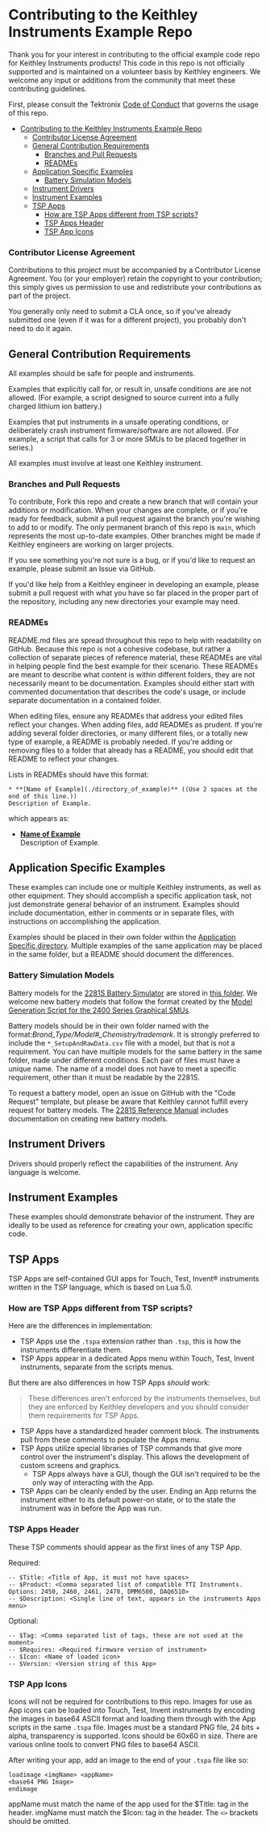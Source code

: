 # Contributing to the Keithley Instruments Example Repo

Thank you for your interest in contributing to the official example code repo for Keithley Instruments products! This code in this repo is not officially supported and is maintained on a volunteer basis by Keithley engineers. We welcome any input or additions from the community that meet these contributing guidelines. 

First, please consult the Tektronix [Code of Conduct](https://tektronix.github.io/Code-Of-Conduct/) that governs the usage of this repo.

- [Contributing to the Keithley Instruments Example Repo](#contributing-to-the-keithley-instruments-example-repo)
    - [Contributor License Agreement](#contributor-license-agreement)
  - [General Contribution Requirements](#general-contribution-requirements)
    - [Branches and Pull Requests](#branches-and-pull-requests)
    - [READMEs](#readmes)
  - [Application Specific Examples](#application-specific-examples)
    - [Battery Simulation Models](#battery-simulation-models)
  - [Instrument Drivers](#instrument-drivers)
  - [Instrument Examples](#instrument-examples)
  - [TSP Apps](#tsp-apps)
    - [How are TSP Apps different from TSP scripts?](#how-are-tsp-apps-different-from-tsp-scripts)
    - [TSP Apps Header](#tsp-apps-header)
    - [TSP App Icons](#tsp-app-icons)

### Contributor License Agreement

Contributions to this project must be accompanied by a Contributor License Agreement. You (or your employer) retain the copyright to your contribution; this simply gives us permission to use and redistribute your contributions as part of the project.

You generally only need to submit a CLA once, so if you've already submitted one (even if it was for a different project), you probably don't need to do it again.

## General Contribution Requirements

All examples should be safe for people and instruments. 

Examples that explicitly call for, or result in, unsafe conditions are are not allowed. (For example, a script designed to source current into a fully charged lithium ion battery.) 

Examples that put instruments in a unsafe operating conditions, or deliberately crash instrument firmware/software are not allowed. (For example, a script that calls for 3 or more SMUs to be placed together in series.)

All examples must involve at least one Keithley instrument.

### Branches and Pull Requests

To contribute, Fork this repo and create a new branch that will contain your additions or modification. When your changes are complete, or if you're ready for feedback, submit a pull request against the branch you're wishing to add to or modify. The only permanent branch of this repo is `main`, which represents the most up-to-date examples. Other branches might be made if Keithley engineers are working on larger projects.

If you see something you're not sure is a bug, or if you'd like to request an example, please submit an Issue via GitHub.  

If you'd like help from a Keithley engineer in developing an example, please submit a pull request with what you have so far placed in the proper part of the repository, including any new directories your example may need. 

### READMEs

README.md files are spread throughout this repo to help with readability on GitHub. Because this repo is not a cohesive codebase, but rather a collection of separate pieces of reference material, these READMEs are vital in helping people find the best example for their scenario. These READMEs are meant to describe what content is within different folders, they are not necessarily meant to be documentation. Examples should either start with commented documentation that describes the code's usage, or include separate documentation in a contained folder. 

When editing files, ensure any READMEs that address your edited files reflect your changes. When adding files, add READMEs as prudent. If you're adding several folder directories, or many different files, or a totally new type of example, a README is probably needed. If you're adding or removing files to a folder that already has a README, you should edit that README to reflect your changes. 

Lists in READMEs should have this format:

```
* **[Name of Example](./directory_of_example)** ((Use 2 spaces at the end of this line.))
Description of Example.
```

which appears as:

* **[Name of Example](./directory_of_example/)**  
Description of Example.

## Application Specific Examples

These examples can include one or multiple Keithley instruments, as well as other equipment. They should accomplish a specific application task, not just demonstrate general behavior of an instrument. Examples should include documentation, either in comments or in separate files, with instructions on accomplishing the application.

Examples should be placed in their own folder within the [Application Specific directory](./Application_Specific/). Multiple examples of the same application may be placed in the same folder, but a README should document the differences.

### Battery Simulation Models

Battery models for the [2281S Battery Simulator](https://www.tek.com/tektronix-and-keithley-dc-power-supplies/2281s) are stored in [this folder](./Application_Specific/Battery_Simulation/2281S_Battery_Models/). We welcome new battery models that follow the format created by the [Model Generation Script for the 2400 Series Graphical SMUs](./Application_Specific/Battery_Simulation/Model_Generation_Script/). 

Battery models should be in their own folder named with the format:*Brand\_Type/Model#\_Chemistry/trademark*. It is strongly preferred to include the `*_SetupAndRawData.csv` file with a model, but that is not a requirement. You can have multiple models for the same battery in the same folder, made under different conditions. Each pair of files must have a unique name. The name of a model does not have to meet a specific requirement, other than it must be readable by the 2281S. 

To request a battery model, open an issue on GitHub with the "Code Request" template, but please be aware that Keithley cannot fulfill every request for battery models. The [2281S Reference Manual](https://www.tek.com/en/support/product-support?series=Keithley%20Series%202281S%20Battery%20Simulator&type=manual) includes documentation on creating new battery models. 

## Instrument Drivers

Drivers should properly reflect the capabilities of the instrument. Any language is welcome.

## Instrument Examples

These examples should demonstrate behavior of the instrument. They are ideally to be used as reference for creating your own, application specific code. 

## TSP Apps

TSP Apps are self-contained GUI apps for Touch, Test, Invent&reg; instruments written in the TSP language, which is based on Lua 5.0. 

### How are TSP Apps different from TSP scripts?
 
Here are the differences in implementation:
* TSP Apps use the `.tspa` extension rather than `.tsp`, this is how the instruments differentiate them.
* TSP Apps appear in a dedicated Apps menu within Touch, Test, Invent instruments, separate from the scripts menus. 

But there are also differences in how TSP Apps *should* work:
> These differences aren't enforced by the instruments themselves, but they are enforced by Keithley developers and you should consider them requirements for TSP Apps. 
* TSP Apps have a standardized header comment block. The instruments pull from these comments to populate the Apps menu.
* TSP Apps utilize special libraries of TSP commands that give more control over the instrument's display. This allows the development of custom screens and graphics.
  * TSP Apps always have a GUI, though the GUI isn't required to be the only way of interacting with the App.
* TSP Apps can be cleanly ended by the user. Ending an App returns the instrument either to its default power-on state, or to the state the instrument was in before the App was run.

### TSP Apps Header

These TSP comments should appear as the first lines of any TSP App.

Required:  
```
-- $Title: <Title of App, it must not have spaces>  
-- $Product: <Comma separated list of compatible TTI Instruments. Options: 2450, 2460, 2461, 2470, DMM6500, DAQ6510>  
-- $Description: <Single line of text, appears in the instruments Apps menu>  
```

Optional:  
```
-- $Tag: <Comma separated list of tags, these are not used at the moment> 
-- $Requires: <Required firmware version of instrument>  
-- $Icon: <Name of loaded icon>  
-- $Version: <Version string of this App>  
```

### TSP App Icons

Icons will not be required for contributions to this repo. Images for use as App icons can be loaded into Touch, Test, Invent instruments by encoding the images in base64 ASCII format and loading them through with the App scripts in the same `.tspa` file. Images must be a standard PNG file, 24 bits + alpha, transparency is supported. Icons should be 60x60 in size. There are various online tools to convert PNG files to base64 ASCII. 

After writing your app, add an image to the end of your `.tspa` file like so:

```
loadimage <imgName> <appName>   
<base64 PNG Image>
endimage  
```

appName must match the name of the app used for the $Title: tag in the header. imgName must match the $Icon: tag in the header. The `<>` brackets should be omitted. 
